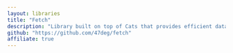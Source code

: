 ```yaml
---
layout: libraries
title: "Fetch"
description: "Library built on top of Cats that provides efficient data access from heterogeneous dataurces"
github: "https://github.com/47deg/fetch"
affiliate: true
---
```


